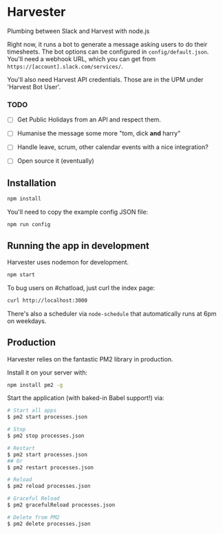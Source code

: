 # Harvester

Plumbing between Slack and Harvest with node.js

Right now, it runs a bot to generate a message asking users to do their timesheets.
The bot options can be configured in `config/default.json`. You'll need a webhook
URL, which you can get from `https://[account].slack.com/services/`.

You'll also need Harvest API credentials. Those are in the UPM under 'Harvest Bot User'.


### TODO
* [ ] Get Public Holidays from an API and respect them.
* [ ] Humanise the message some more "tom, dick __and__ harry"
* [ ] Handle leave, scrum, other calendar events with a nice integration?
* [ ] Open source it (eventually)


## Installation

```bash
npm install
```

You'll need to copy the example config JSON file:

```
npm run config
```

## Running the app in development

Harvester uses nodemon for development.

```bash
npm start
```

To bug users on #chatload, just curl the index page:

```bash
curl http://localhost:3000
```

There's also a scheduler via `node-schedule` that automatically runs at
6pm on weekdays.


## Production
Harvester relies on the fantastic PM2 library in production.

Install it on your server with:

```bash
npm install pm2 -g
```

Start the application (with baked-in Babel support!) via:


```bash
# Start all apps
$ pm2 start processes.json

# Stop
$ pm2 stop processes.json

# Restart
$ pm2 start processes.json
## Or
$ pm2 restart processes.json

# Reload
$ pm2 reload processes.json

# Graceful Reload
$ pm2 gracefulReload processes.json

# Delete from PM2
$ pm2 delete processes.json

```
